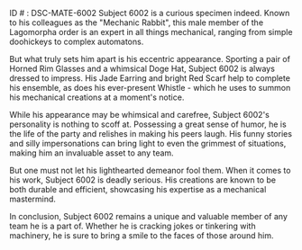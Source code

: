 ID # : DSC-MATE-6002
Subject 6002 is a curious specimen indeed. Known to his colleagues as the "Mechanic Rabbit", this male member of the Lagomorpha order is an expert in all things mechanical, ranging from simple doohickeys to complex automatons. 

But what truly sets him apart is his eccentric appearance. Sporting a pair of Horned Rim Glasses and a whimsical Doge Hat, Subject 6002 is always dressed to impress. His Jade Earring and bright Red Scarf help to complete his ensemble, as does his ever-present Whistle - which he uses to summon his mechanical creations at a moment's notice.

While his appearance may be whimsical and carefree, Subject 6002's personality is nothing to scoff at. Possessing a great sense of humor, he is the life of the party and relishes in making his peers laugh. His funny stories and silly impersonations can bring light to even the grimmest of situations, making him an invaluable asset to any team.

But one must not let his lighthearted demeanor fool them. When it comes to his work, Subject 6002 is deadly serious. His creations are known to be both durable and efficient, showcasing his expertise as a mechanical mastermind.

In conclusion, Subject 6002 remains a unique and valuable member of any team he is a part of. Whether he is cracking jokes or tinkering with machinery, he is sure to bring a smile to the faces of those around him.
